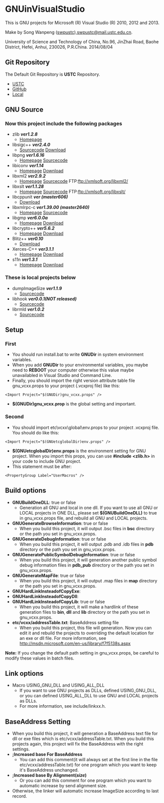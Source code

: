 # GNUinVisualStudio
This is GNU projects for Microsoft (R) Visual Studio (R) 2010, 2012 and 2013.

Make by Song Wanpeng ([swpustc](https://swpustc.wicp.net/ "swpustc Homepage")),<swpustc@mail.ustc.edu.cn>.

University of Science and Technology of China,
No.96, JinZhai Road, Baohe District, Hefei, Anhui, 230026, P.R.China.
2014/08/04

## Git Repository
The Default Git Repository is **USTC** Repository.
- [USTC](https://git.ustclug.org/swp/gnuinvisualstudio "USTC Default")
- [GitHub](https://github.com/swpustc/GNUinVisualStudio "GitHub")
- [Local](https://git-swp.wicp.net/swp/gnuinvisualstudio "Local Preview")

## GNU Source
### Now this project include the following packages
- zlib ***ver1.2.8***
  - [Homepage](http://www.zlib.net/)
- libsigc++ ***ver2.4.0***
  - [Sourcecode](https://git.gnome.org/browse/libsigc++2/)
[Download](https://mirrors.ustc.edu.cn/gnome/sources/libsigc++/)
- libpng ***ver1.6.16***
  - [Homepage](http://www.libpng.org/pub/png/libpng.html)
[Sourcecode](http://sourceforge.net/p/libpng/code/ci/master/tree/)
- libiconv ***ver1.14***
  - [Homepage](https://www.gnu.org/software/libiconv/)
[Download](https://mirrors.ustc.edu.cn/gnu/libiconv/)
- libxml2 ***ver2.9.2***
  - [Homepage](http://xmlsoft.org/)
[Sourcecode](https://git.gnome.org/browse/libxml2/)
FTP:<ftp://xmlsoft.org/libxml2/>
- libxslt ***ver1.1.28***
  - [Homepage](http://xmlsoft.org/XSLT.html)
[Sourcecode](https://git.gnome.org/browse/libxslt/)
FTP:<ftp://xmlsoft.org/libxslt/>
- libcppunit ***ver (master606)***
  - [Download](http://sourceforge.net/p/cppunit/code/)
- libxmlrpc-c ***ver1.39.00 (master2640)***
  - [Homepage](http://xmlrpc.scripting.com/default.html)
[Sourcecode](http://sourceforge.net/p/xmlrpc-c/code/)
- libgmp ***ver6.0.0a***
  - [Homepage](https://gmplib.org/)
[Download](https://mirrors.ustc.edu.cn/gnu/gmp/)
- libcrypto++ ***ver5.6.2***
  - [Homepage](http://www.cryptopp.com/)
[Download](http://www.cryptopp.com/#download)
- Blitz++ ***ver0.10***
  - [Download](http://sourceforge.net/projects/blitz/)
- Xerces-C++ ***ver3.1.1***
  - [Homepage](http://xerces.apache.org/xerces-c/)
[Download](http://xerces.apache.org/xerces-c/download.cgi)
- s11n ***ver1.3.1***
  - [Homepage](http://s11n.net/)
[Download](http://s11n.net/download/#s11n)

### These is local projects below
- dumpImageSize ***ver1.1.9***
  - [Sourcecode](project/.dumpImageSize)
- libhook ***ver0.0.1(NOT released)***
  - [Sourcecode](project/.hook)
- librmld ***ver1.0.2***
  - [Sourcecode](project/.rmld)


## Setup
### First
- You should run install.bat to write **GNUDir** in system environment
variables.
- When you add **GNUDir** to your environmental variables, you maybe
need to **REBOOT** your computer otherwise this value maybe unavailabled
in Visual Studio and Command Line.
- Finally, you should import the right version attribute table file
gnu_vcxx.props to your project (.vcxproj file) like this:

```
<Import Project="$(GNUDir)gnu_vcxx.props" />
```
- **$(GNUDir)gnu_vcxx.prop** is the global setting and important.

### Second
- You should import etc\vcxx\global\env.props to your project .vcxproj
file.  You should do like this:

```
<Import Project="$(GNUetcglobalDir)env.props" />
```
- **$(GNUetcglobalDir)env.props** is the environment setting for
GNU project.  When you import this props, you can use **#include**
**\<zlib.h\>** in your code to include GNU project.
- This statement must be after:

```
<PropertyGroup Label="UserMacros" />
```

## Build options
- **GNUBuildOneDLL**: true or false
  - Generation all GNU and local in one dll.  If you want to use all
GNU or LOCAL projects in ONE DLL, please set **$(GNUBuildOneDLL)** to
true in gnu_vcxx.props file, and rebuild all GNU and LOCAL projects.
- **GNUGenerateBrowseInformation**: true or false
  - When you build this project, it will output .bsc files in **bsc**
directory or the path you set in gnu_vcxx.props.
- **GNUGenerateDebugInformation**: true or false
  - When you build this project, it will output .pdb and .idb files
in **pdb** directory or the path you set in gnu_vcxx.props.
- **GNUGeneratePublicSymbolDebugInformation**: true or false
  - When you build this project, it will generation another public
symbol debug information files in **pdb_pub** directory or the path
you set in gnu_vcxx.props.
- **GNUGenerateMapFile**: true or false
  - When you build this project, it will output .map files in **map**
directory or the path you set in gnu_vcxx.props.
- **GNUHardLinkInsteadofCopyExe**:
- **GNUHardLinkInsteadofCopyDll**:
- **GNUHardLinkInsteadofCopyLib**: true or false
  - When you build this project, it will make a hardlink of these
generation files to **bin**, **dll** and **lib** directory or the
path you set in gnu_vcxx.props.
- **etc/vcxx/addressTable.txt**: BaseAddress setting file
  - When you build this project, this file will generation.  Now
you can edit it and rebuild the projects to overriding the default
location for an exe or dll file.  For more information, see
http://msdn.microsoft.com/en-us/library/f7f5138s.aspx

**Note:** If you change the default path setting in gnu_vcxx.props,
be careful to modify these values in batch files.

## Link options
- Macro USING_GNU_DLL and USING_ALL_DLL
  - If you want to use GNU projects as DLLs, defined USING_GNU_DLL,
or you can defined USING_ALL_DLL to use GNU and LOCAL projects as
DLLs.
  - For more information, see include/linkxx.h.

## BaseAddress Setting
- When you build this project, it will generation a BaseAddress text
file for dll or exe files which is etc/vcxx/addressTable.txt.  When
you build this projects again, this project will fix the BaseAddress
with the right settings.
- **;Increased base For BaseAddress**
  - You can add this comment(it will always set at the first line in
the file etc/vcxx/addressTable.txt) for one program which you want to
keep it's BaseAddress unchanged.
- **;Increased base By Alignment(*size*)**
  - Or you can add this comment for one program which you want to
automatic increase by send alignment size.
- Otherwise, the linker will automatic increase ImageSize according
to last record.
